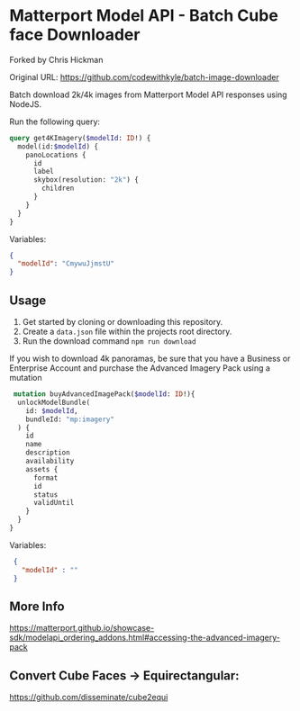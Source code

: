 # Matterport Model API - Batch Cube face Downloader

Forked by Chris Hickman

Original URL: https://github.com/codewithkyle/batch-image-downloader

Batch download 2k/4k images from Matterport Model API responses using NodeJS.

Run the following query:

```graphql
query get4KImagery($modelId: ID!) {
  model(id:$modelId) {
    panoLocations {
      id
      label
      skybox(resolution: "2k") {
        children
      }
    }
  }
}
```

Variables:

```json
{
  "modelId": "CmywuJjmstU"
}
```

## Usage

1. Get started by cloning or downloading this repository.
2. Create a `data.json` file within the projects root directory.
3. Run the download command `npm run download`

If you wish to download 4k panoramas, be sure that you have a Business or
Enterprise Account and purchase the Advanced Imagery Pack using a mutation

```graphql
 mutation buyAdvancedImagePack($modelId: ID!){
  unlockModelBundle(
    id: $modelId,
    bundleId: "mp:imagery"
  ) {
    id
    name
    description
    availability
    assets {
      format
      id
      status
      validUntil
    }
  }
}
```

 Variables:

```json
 {
   "modelId" : ""
 }
 ```

## More Info

https://matterport.github.io/showcase-sdk/modelapi_ordering_addons.html#accessing-the-advanced-imagery-pack

## Convert Cube Faces -> Equirectangular:

https://github.com/disseminate/cube2equi
